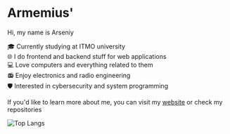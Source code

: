# Armemius'

Hi, my name is Arseniy

🎓 Currently studying at ITMO university\
🌐 I do frontend and backend stuff for web applications\
💻 Love computers and everything related to them\
📻 Enjoy electronics and radio engineering\
🛡 Interested in cybersecurity and system programming

If you'd like to learn more about me, you can visit my [website](https://armemius.github.io/) or check my repositories

![Top Langs](https://github-readme-stats.vercel.app/api/top-langs/?username=Armemius&hide_progress=true)
